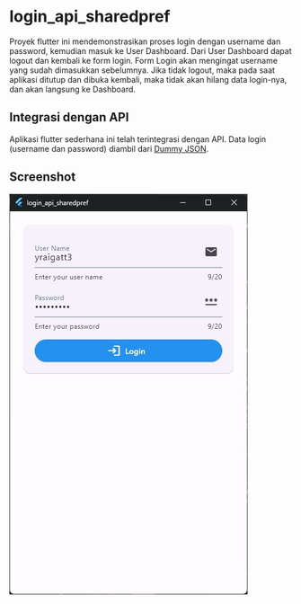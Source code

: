 # login_api_sharedpref

Proyek flutter ini mendemonstrasikan proses login dengan username dan password, kemudian masuk ke User Dashboard. Dari User Dashboard dapat logout dan kembali ke form login.
Form Login akan mengingat username yang sudah dimasukkan sebelumnya.
Jika tidak logout, maka pada saat aplikasi ditutup dan dibuka kembali, maka tidak akan hilang data login-nya, dan akan langsung ke Dashboard.


## Integrasi dengan API

Aplikasi flutter sederhana ini telah terintegrasi dengan API. Data login (username dan password) diambil dari [Dummy JSON](https://dummyjson.com/users).

## Screenshot
![Login Image](https://github.com/fmuftie/fm_login_api_sharedpref/blob/master/SS/picture1.jpg?raw=true)
